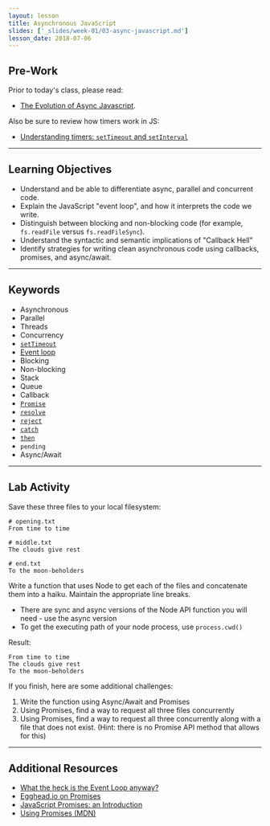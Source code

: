 ```yaml
---
layout: lesson
title: Asynchronous JavaScript
slides: ['_slides/week-01/03-async-javascript.md']
lesson_date: 2018-07-06
---
```


## Pre-Work

Prior to today's class, please read:

- [The Evolution of Async Javascript](https://blog.risingstack.com/asynchronous-javascript/).

Also be sure to review how timers work in JS:

- [Understanding timers: `setTimeout` and `setInterval`](http://javascript.info/tutorial/settimeout-setinterval)

---

## Learning Objectives

- Understand and be able to differentiate async, parallel and concurrent code.
- Explain the JavaScript "event loop", and how it interprets the code we write.
- Distinguish between blocking and non-blocking code (for example, `fs.readFile` versus `fs.readFileSync`).
- Understand the syntactic and semantic implications of "Callback Hell"
- Identify strategies for writing clean asynchronous code using callbacks, promises, and async/await.

---

## Keywords

- Asynchronous
- Parallel
- Threads
- Concurrency
- [`setTimeout`](https://developer.mozilla.org/en-US/docs/Web/API/WindowTimers/setTimeout)
- [Event loop](https://developer.mozilla.org/en/docs/Web/JavaScript/EventLoop)
- Blocking
- Non-blocking
- Stack
- Queue
- Callback
- [`Promise`](https://developer.mozilla.org/en/docs/Web/JavaScript/Reference/Global_Objects/Promise)
- [`resolve`](https://developer.mozilla.org/en/docs/Web/JavaScript/Reference/Global_Objects/Promise/resolve)
- [`reject`](https://developer.mozilla.org/en/docs/Web/JavaScript/Reference/Global_Objects/Promise/reject)
- [`catch`](https://developer.mozilla.org/en-US/docs/Web/JavaScript/Reference/Global_Objects/Promise/catch)
- [`then`](https://developer.mozilla.org/en-US/docs/Web/JavaScript/Reference/Global_Objects/Promise/then)
- `pending`
- Async/Await

---

## Lab Activity

Save these three files to your local filesystem:

```
# opening.txt
From time to time
```

```
# middle.txt
The clouds give rest
```

```
# end.txt
To the moon-beholders
```

Write a function that uses Node to get each of the files and concatenate them into a haiku. Maintain the appropriate line breaks.

- There are sync and async versions of the Node API function you will need - use the async version
- To get the executing path of your node process, use `process.cwd()`

Result:

```
From time to time
The clouds give rest
To the moon-beholders
```

If you finish, here are some additional challenges:

1.  Write the function using Async/Await and Promises
2.  Using Promises, find a way to request all three files concurrently
3.  Using Promises, find a way to request all three concurrently along with a file that does not exist. (Hint: there is no Promise API method that allows for this)

---

## Additional Resources

- [What the heck is the Event Loop anyway?](http://2014.jsconf.eu/speakers/philip-roberts-what-the-heck-is-the-event-loop-anyway.html)
- [Egghead.io on Promises](https://egghead.io/lessons/ecmascript-6-promises-with-es6)
- [JavaScript Promises: an Introduction](https://developers.google.com/web/fundamentals/getting-started/primers/promises)
- [Using Promises (MDN)](https://developer.mozilla.org/en-US/docs/Web/JavaScript/Guide/Using_promises)
